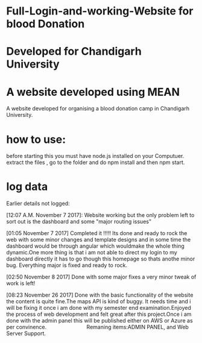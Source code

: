 # Full-Login-and-working-Website for blood Donation
# Developed for Chandigarh University 
# A website developed using MEAN 

A website developed for organising a blood donation camp in Chandigarh University.

# how to use:
  before starting this you must have node.js installed on your Computuer.
  extract the files , go to the folder and do npm install and then npm start.

# log data
  Earlier details not logged:


   [12:07 A.M. November 7 2017]: Website working but the only problem left to sort out is the dashboard and some "major routing issues"

   [01:05 November 7 2017] Completed it !!!!! Its done and ready to rock the web with some minor changes and template designs and in some                             time the dashboard would be through angular which wouldmake the whole thing dynamic.One more thing is that i                               am not able to direct my login to my dashboard directly it has to go though this homepage so thats anothe                                 minor bug. Everything major is fixed and ready to rock.

   [02:50 November 8 2017] Done with some major fixes a very minor tweak of work is left!

   [08:23 November 26 2017] Done with the basic functionality of the website the content is quite fine.The maps API is kind of buggy.
                            It needs time and i will be fixing it once i am done with my semester end examination.Enjoyed the process of                               web development and felt great after this project.Once i am done with the admin panel this will be published                               either on AWS or Azure as per convinence.
                            Remaning items:ADMIN PANEL, and
                                           Web Server Support.
                            
 
